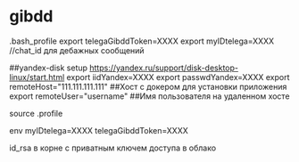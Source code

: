 # gibdd

.bash_profile
export telegaGibddToken=XXXX
export myIDtelega=XXXX //chat_id для дебажных сообщений

##yandex-disk setup https://yandex.ru/support/disk-desktop-linux/start.html
export iidYandex=XXXX
export passwdYandex=XXXX
export remoteHost="111.111.111.111" ##Хост с докером для установки приложения
export remoteUser="username" ##Имя пользователя на удаленном хосте

source .profile

env
myIDtelega=XXXX
telegaGibddToken=XXXX

id_rsa в корне с приватным ключем доступа в облако